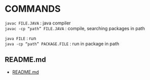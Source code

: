 # COMMANDS  

 
`javac FILE.JAVA` : java compiler  
`javac -cp “path” FILE.JAVA` : compile, searching packages in path  

`java FILE` : run  
`java -cp “path” PACKAGE.FILE` : run in package in path  

## README.md  
*	[README.md](./README.md)  

